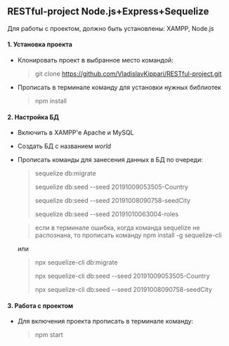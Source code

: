 ## RESTful-project Node.js+Express+Sequelize
Для работы с проектом, должно быть установлены: XAMPP, Node.js
#### 1. Установка проекта
* Клонировать проект в выбранное место командой:
  > git clone https://github.com/VladislavKippari/RESTful-project.git
* Прописать в терминале команду для установки нужных библиотек
  > npm install
#### 2. Настройка БД
* Включить в XAMPP'е Apache и MySQL
* Создать БД с названием *world*
* Прописать команды для занесения данных в БД по очереди:
  >sequelize db:migrate
  >
  >sequelize db:seed --seed 20191009053505-Country
  >
  >sequelize db:seed --seed 20191008090758-seedCity  
  >
  >sequelize db:seed --seed 20191010063004-roles
  
  >если в терминале ошибка, когда команда sequelize не распознана, то прописать команду npm install -g sequelize-cli
  
   
    
  или

  >npx sequelize-cli db:migrate
  >
  >npx sequelize-cli db:seed --seed 20191009053505-Country
  >
  >npx sequelize-cli db:seed --seed  20191008090758-seedCity

#### 3. Работа с проектом
* Для включения проекта прописать в терминале команду:
  > npm start
